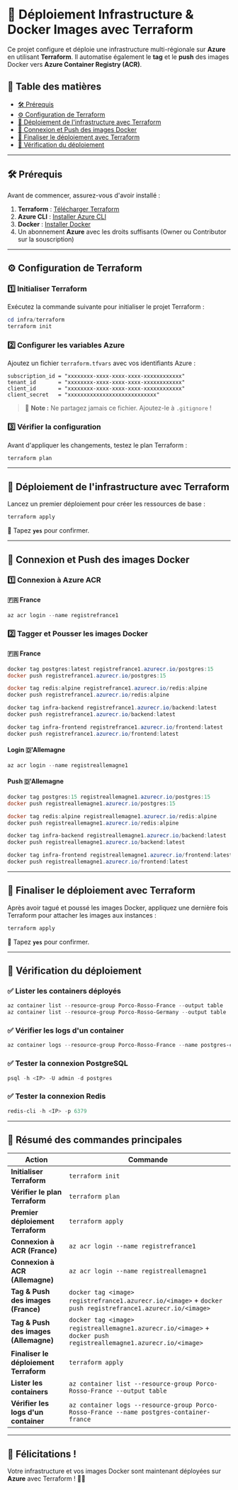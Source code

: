 # 🚀 Déploiement Infrastructure & Docker Images avec Terraform

Ce projet configure et déploie une infrastructure multi-régionale sur **Azure** en utilisant **Terraform**. Il automatise également le **tag** et le **push** des images Docker vers **Azure Container Registry (ACR)**.

## 📌 **Table des matières**
- [🛠 Prérequis](#prérequis)
- [⚙️ Configuration de Terraform](#configuration-de-terraform)
- [🚀 Déploiement de l'infrastructure avec Terraform](#déploiement-de-linfrastructure-avec-terraform)
- [🔄 Connexion et Push des images Docker](#connexion-et-push-des-images-docker)
- [🚀 Finaliser le déploiement avec Terraform](#finaliser-le-déploiement-avec-terraform)
- [📝 Vérification du déploiement](#vérification-du-déploiement)

---

## 🛠 **Prérequis**
Avant de commencer, assurez-vous d'avoir installé :

1. **Terraform** : [Télécharger Terraform](https://developer.hashicorp.com/terraform/downloads)
2. **Azure CLI** : [Installer Azure CLI](https://docs.microsoft.com/fr-fr/cli/azure/install-azure-cli)
3. **Docker** : [Installer Docker](https://www.docker.com/get-started/)
4. Un abonnement **Azure** avec les droits suffisants (Owner ou Contributor sur la souscription)

---

## ⚙️ **Configuration de Terraform**
### 1️⃣ **Initialiser Terraform**
Exécutez la commande suivante pour initialiser le projet Terraform :

```powershell
cd infra/terraform
terraform init
```

### 2️⃣ **Configurer les variables Azure**
Ajoutez un fichier `terraform.tfvars` avec vos identifiants Azure :

```hcl
subscription_id = "xxxxxxxx-xxxx-xxxx-xxxx-xxxxxxxxxxxx"
tenant_id       = "xxxxxxxx-xxxx-xxxx-xxxx-xxxxxxxxxxxx"
client_id       = "xxxxxxxx-xxxx-xxxx-xxxx-xxxxxxxxxxxx"
client_secret   = "xxxxxxxxxxxxxxxxxxxxxxxxxxxx"
```

> 📌 **Note :** Ne partagez jamais ce fichier. Ajoutez-le à `.gitignore` !

### 3️⃣ **Vérifier la configuration**
Avant d'appliquer les changements, testez le plan Terraform :

```powershell
terraform plan
```

---

## 🚀 **Déploiement de l'infrastructure avec Terraform**
Lancez un premier déploiement pour créer les ressources de base :

```powershell
terraform apply
```
📌 Tapez **`yes`** pour confirmer.

---

## 🔄 **Connexion et Push des images Docker**
### 1️⃣ **Connexion à Azure ACR**
#### 🇫🇷 France
```powershell
az acr login --name registrefrance1
```



### 2️⃣ **Tagger et Pousser les images Docker**
#### 🇫🇷 France
```powershell
docker tag postgres:latest registrefrance1.azurecr.io/postgres:15
docker push registrefrance1.azurecr.io/postgres:15

docker tag redis:alpine registrefrance1.azurecr.io/redis:alpine
docker push registrefrance1.azurecr.io/redis:alpine

docker tag infra-backend registrefrance1.azurecr.io/backend:latest
docker push registrefrance1.azurecr.io/backend:latest

docker tag infra-frontend registrefrance1.azurecr.io/frontend:latest
docker push registrefrance1.azurecr.io/frontend:latest

```

#### Login 🇩'Allemagne
```powershell
az acr login --name registreallemagne1
```
#### Push 🇩'Allemagne
```powershell
docker tag postgres:15 registreallemagne1.azurecr.io/postgres:15
docker push registreallemagne1.azurecr.io/postgres:15

docker tag redis:alpine registreallemagne1.azurecr.io/redis:alpine
docker push registreallemagne1.azurecr.io/redis:alpine

docker tag infra-backend registreallemagne1.azurecr.io/backend:latest
docker push registreallemagne1.azurecr.io/backend:latest

docker tag infra-frontend registreallemagne1.azurecr.io/frontend:latest 
docker push registreallemagne1.azurecr.io/frontend:latest

```

---

## 🚀 **Finaliser le déploiement avec Terraform**
Après avoir tagué et poussé les images Docker, appliquez une dernière fois Terraform pour attacher les images aux instances :

```powershell
terraform apply
```
📌 Tapez **`yes`** pour confirmer.

---

## 📝 **Vérification du déploiement**

### ✅ **Lister les containers déployés**
```powershell
az container list --resource-group Porco-Rosso-France --output table
az container list --resource-group Porco-Rosso-Germany --output table
```

### ✅ **Vérifier les logs d'un container**
```powershell
az container logs --resource-group Porco-Rosso-France --name postgres-container-france
```

### ✅ **Tester la connexion PostgreSQL**
```powershell
psql -h <IP> -U admin -d postgres
```

### ✅ **Tester la connexion Redis**
```powershell
redis-cli -h <IP> -p 6379
```

---

## 🎯 **Résumé des commandes principales**

| **Action** | **Commande** |
|------------|--------------|
| **Initialiser Terraform** | `terraform init` |
| **Vérifier le plan Terraform** | `terraform plan` |
| **Premier déploiement Terraform** | `terraform apply` |
| **Connexion à ACR (France)** | `az acr login --name registrefrance1` |
| **Connexion à ACR (Allemagne)** | `az acr login --name registreallemagne1` |
| **Tag & Push des images (France)** | `docker tag <image> registrefrance1.azurecr.io/<image>` + `docker push registrefrance1.azurecr.io/<image>` |
| **Tag & Push des images (Allemagne)** | `docker tag <image> registreallemagne1.azurecr.io/<image>` + `docker push registreallemagne1.azurecr.io/<image>` |
| **Finaliser le déploiement Terraform** | `terraform apply` |
| **Lister les containers** | `az container list --resource-group Porco-Rosso-France --output table` |
| **Vérifier les logs d'un container** | `az container logs --resource-group Porco-Rosso-France --name postgres-container-france` |

---

## 🎉 **Félicitations !**
Votre infrastructure et vos images Docker sont maintenant déployées sur **Azure** avec Terraform ! 🚀🔥
